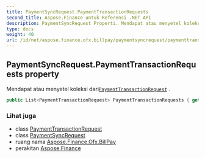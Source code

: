 ```yaml
---
title: PaymentSyncRequest.PaymentTransactionRequests
second_title: Aspose.Finance untuk Referensi .NET API
description: PaymentSyncRequest Properti. Mendapat atau menyetel koleksi dariPaymentTransactionRequest .
type: docs
weight: 40
url: /id/net/aspose.finance.ofx.billpay/paymentsyncrequest/paymenttransactionrequests/
---
```

## PaymentSyncRequest.PaymentTransactionRequests property

Mendapat atau menyetel koleksi dari[`PaymentTransactionRequest`](../../paymenttransactionrequest/) .

```csharp
public List<PaymentTransactionRequest> PaymentTransactionRequests { get; set; }
```

### Lihat juga

* class [PaymentTransactionRequest](../../paymenttransactionrequest/)
* class [PaymentSyncRequest](../)
* ruang nama [Aspose.Finance.Ofx.BillPay](../../paymentsyncrequest/)
* perakitan [Aspose.Finance](../../../)


